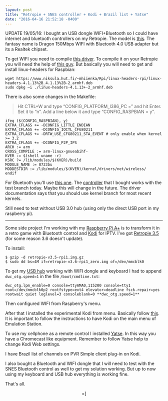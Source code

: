 ```yaml
---
layout: post
title: "Retropie + SNES controller + Kodi + Brazil list + Yatse"
date: "2016-04-16 21:52:18 -0400"
---
```


UPDATE 19/05/16:
I bought an USB dongle WIFI+Bluetooth so I could have internet and bluetooth controllers on my Retropie.
The model is [this](https://www.amazon.ca/dp/B015IJ4P58/ref=pe_386430_193739550_TE_dp_1). The fantasy name is Dragon 150Mbps WIFI with Bluetooth 4.0 USB adapter but its a Realtek chipset.

To get WIFI you need to compile [this driver](https://github.com/lwfinger/rtl8723bu/). To compile it on your Retropie you will need the help of [this guy](http://matthewdippel.blogspot.ca/2016/02/howto-build-rtl8723bu-for-raspbian.html). But basically you will need to get and install linux-headers for Raspbian:

    wget https://www.niksula.hut.fi/~mhiienka/Rpi/linux-headers-rpi/linux-headers-4.1.13%2B_4.1.13%2B-2_armhf.deb
    sudo dpkg –i ./linux-headers-4.1.13+-2_armhf.deb

There is also some changes in the Makefile:

> Hit CTRL+W and type “CONFIG_PLATFORM_I386_PC =” and hit Enter.  Set it to “n”. Add a line below it and type “CONFIG_RASPBIAN = y”.

    ifeq ($(CONFIG_RASPBIAN), y)
    EXTRA_CFLAGS += -DCONFIG_LITTLE_ENDIAN
    EXTRA_CFLAGS += -DCONFIG_IOCTL_CFG80211
    EXTRA_CFLAGS += -DRTW_USE_CFG80211_STA_EVENT # only enable when kernel >= 3.2
    EXTRA_CFLAGS += -DCONFIG_P2P_IPS
    ARCH := arm
    CROSS_COMPILE := arm-linux-gnueabihf-
    KVER := $(shell uname -r)
    KSRC ?= /lib/modules/$(KVER)/build
    MODULE_NAME := 8723bu
    MODDESTDIR := /lib/modules/$(KVER)/kernel/drivers/net/wireless/
    endif

For Bluetooth you'll use [this one](https://github.com/lwfinger/rtl8723au_bt). The [controller](https://www.amazon.ca/dp/B00MB6CNN8/ref=pe_386430_193739550_TE_dp_1) that I bought works with the test branch today. Maybe this will change in the future. The driver documentation says that you should use kernel branch for most recent kernels.

Still need to test without USB 3.0 hub (using only the direct USB port in my raspberry pi).

---

Some side project I'm working with my [Raspberry Pi A+](https://www.raspberrypi.org/products/model-a-plus/) is to transform it in a retro game with Bluetooth control and [Kodi](http://kodi.wiki/view/Main_Page) for IPTV. I've got [Retropie 3.5](https://github.com/RetroPie/RetroPie-Setup/releases) (for some reason 3.6 doesn't update).

To install:

    $ gzip -d retropie-v3.5-rpi1.img.gz
    $ sudo dd bs=4M if=retropie-v3.6-rpi1_zero.img of=/dev/mmcblk0

To get my [USB hub](http://www.dx.com/p/orico-a3h4-4-port-usb-3-0-high-speed-hub-aluminum-alloy-hub-w-us-plug-power-adapter-black-328849#.VxLodHUrLeQ) working with WIFI dongle and keyboard I had to append `dwc_otg.speed=1` in the file `/boot/cmdline.txt`:

    dwc_otg.lpm_enable=0 console=ttyAMA0,115200 console=tty1 root=/dev/mmcblk0p2 rootfstype=ext4 elevator=deadline fsck.repair=yes rootwait quiet loglevel=3 consoleblank=0 **dwc_otg.speed=1**

Then configured WIFI from Raspberry's menu.

After that I installed the experimental Kodi from menu. Basically follow [this](https://github.com/RetroPie/RetroPie-Setup/wiki/KODI). It is important to follow the instructions to have Kodi on the main menu of Emulation Station.

To use my cellphone as a remote control I installed [Yatse](http://yatse.tv/redmine/projects/yatse/wiki/XbmcConfig?utm_source=YatseApp). In this way you have a Chromecast like equipment. Remember to follow Yatse help to change Kodi Web settings.

I have Brazil list of channels on PVR Simple client plug-in on Kodi.

I also bought a Bluetooth and WIFI dongle that I will need to test with the SNES Bluetooth control as well to get my solution working. But up to now using my keyboard and USB hub everything is working fine.

That's all.

<center> =] </center>
